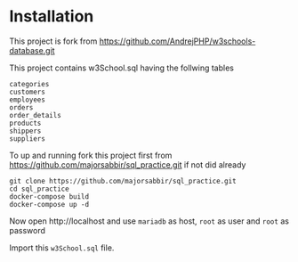 # Installation

This project is fork from https://github.com/AndrejPHP/w3schools-database.git

This project contains w3School.sql having the follwing tables

    categories
    customers
    employees
    orders
    order_details
    products
    shippers
    suppliers
    
To up and running fork this project first from https://github.com/majorsabbir/sql_practice.git if not did already
```
git clone https://github.com/majorsabbir/sql_practice.git
cd sql_practice
docker-compose build
docker-compose up -d
```

Now open http://localhost and use ```mariadb``` as host, ```root``` as user and ```root``` as password

Import this ```w3School.sql``` file.
